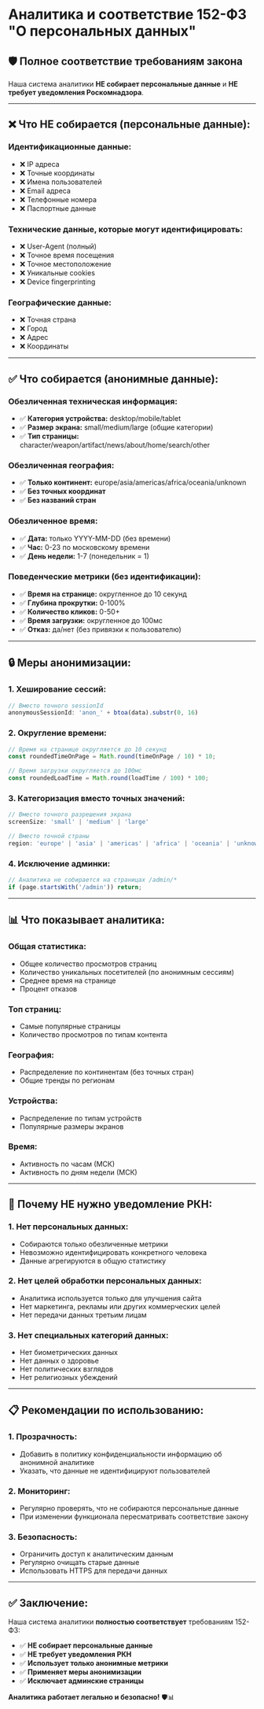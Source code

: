 # Аналитика и соответствие 152-ФЗ "О персональных данных"

## 🛡️ **Полное соответствие требованиям закона**

Наша система аналитики **НЕ собирает персональные данные** и **НЕ требует уведомления Роскомнадзора**.

---

## ❌ **Что НЕ собирается (персональные данные):**

### **Идентификационные данные:**
- ❌ IP адреса
- ❌ Точные координаты
- ❌ Имена пользователей
- ❌ Email адреса
- ❌ Телефонные номера
- ❌ Паспортные данные

### **Технические данные, которые могут идентифицировать:**
- ❌ User-Agent (полный)
- ❌ Точное время посещения
- ❌ Точное местоположение
- ❌ Уникальные cookies
- ❌ Device fingerprinting

### **Географические данные:**
- ❌ Точная страна
- ❌ Город
- ❌ Адрес
- ❌ Координаты

---

## ✅ **Что собирается (анонимные данные):**

### **Обезличенная техническая информация:**
- ✅ **Категория устройства:** desktop/mobile/tablet
- ✅ **Размер экрана:** small/medium/large (общие категории)
- ✅ **Тип страницы:** character/weapon/artifact/news/about/home/search/other

### **Обезличенная география:**
- ✅ **Только континент:** europe/asia/americas/africa/oceania/unknown
- ✅ **Без точных координат**
- ✅ **Без названий стран**

### **Обезличенное время:**
- ✅ **Дата:** только YYYY-MM-DD (без времени)
- ✅ **Час:** 0-23 по московскому времени
- ✅ **День недели:** 1-7 (понедельник = 1)

### **Поведенческие метрики (без идентификации):**
- ✅ **Время на странице:** округленное до 10 секунд
- ✅ **Глубина прокрутки:** 0-100%
- ✅ **Количество кликов:** 0-50+
- ✅ **Время загрузки:** округленное до 100мс
- ✅ **Отказ:** да/нет (без привязки к пользователю)

---

## 🔒 **Меры анонимизации:**

### **1. Хеширование сессий:**
```typescript
// Вместо точного sessionId
anonymousSessionId: 'anon_' + btoa(data).substr(0, 16)
```

### **2. Округление времени:**
```typescript
// Время на странице округляется до 10 секунд
const roundedTimeOnPage = Math.round(timeOnPage / 10) * 10;

// Время загрузки округляется до 100мс
const roundedLoadTime = Math.round(loadTime / 100) * 100;
```

### **3. Категоризация вместо точных значений:**
```typescript
// Вместо точного разрешения экрана
screenSize: 'small' | 'medium' | 'large'

// Вместо точной страны
region: 'europe' | 'asia' | 'americas' | 'africa' | 'oceania' | 'unknown'
```

### **4. Исключение админки:**
```typescript
// Аналитика не собирается на страницах /admin/*
if (page.startsWith('/admin')) return;
```

---

## 📊 **Что показывает аналитика:**

### **Общая статистика:**
- Общее количество просмотров страниц
- Количество уникальных посетителей (по анонимным сессиям)
- Среднее время на странице
- Процент отказов

### **Топ страниц:**
- Самые популярные страницы
- Количество просмотров по типам контента

### **География:**
- Распределение по континентам (без точных стран)
- Общие тренды по регионам

### **Устройства:**
- Распределение по типам устройств
- Популярные размеры экранов

### **Время:**
- Активность по часам (МСК)
- Активность по дням недели (МСК)

---

## 🚫 **Почему НЕ нужно уведомление РКН:**

### **1. Нет персональных данных:**
- Собираются только обезличенные метрики
- Невозможно идентифицировать конкретного человека
- Данные агрегируются в общую статистику

### **2. Нет целей обработки персональных данных:**
- Аналитика используется только для улучшения сайта
- Нет маркетинга, рекламы или других коммерческих целей
- Нет передачи данных третьим лицам

### **3. Нет специальных категорий данных:**
- Нет биометрических данных
- Нет данных о здоровье
- Нет политических взглядов
- Нет религиозных убеждений

---

## 📋 **Рекомендации по использованию:**

### **1. Прозрачность:**
- Добавить в политику конфиденциальности информацию об анонимной аналитике
- Указать, что данные не идентифицируют пользователей

### **2. Мониторинг:**
- Регулярно проверять, что не собираются персональные данные
- При изменении функционала пересматривать соответствие закону

### **3. Безопасность:**
- Ограничить доступ к аналитическим данным
- Регулярно очищать старые данные
- Использовать HTTPS для передачи данных

---

## ✅ **Заключение:**

Наша система аналитики **полностью соответствует** требованиям 152-ФЗ:

- ✅ **НЕ собирает персональные данные**
- ✅ **НЕ требует уведомления РКН**
- ✅ **Использует только анонимные метрики**
- ✅ **Применяет меры анонимизации**
- ✅ **Исключает админские страницы**

**Аналитика работает легально и безопасно!** 🛡️📊
